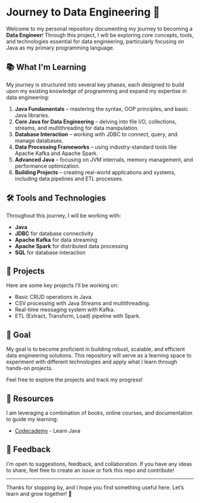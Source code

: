 # Journey to Data Engineering 🚀

Welcome to my personal repository documenting my journey to becoming a **Data Engineer**! Through this project, I will be exploring core concepts, tools, and technologies essential for data engineering, particularly focusing on Java as my primary programming language.

## 📚 What I'm Learning

My journey is structured into several key phases, each designed to build upon my existing knowledge of programming and expand my expertise in data engineering:

1. **Java Fundamentals** – mastering the syntax, OOP principles, and basic Java libraries.
2. **Core Java for Data Engineering** – delving into file I/O, collections, streams, and multithreading for data manipulation.
3. **Database Interaction** – working with JDBC to connect, query, and manage databases.
4. **Data Processing Frameworks** – using industry-standard tools like Apache Kafka and Apache Spark.
5. **Advanced Java** – focusing on JVM internals, memory management, and performance optimization.
6. **Building Projects** – creating real-world applications and systems, including data pipelines and ETL processes.

## 🛠 Tools and Technologies

Throughout this journey, I will be working with:

- **Java**
- **JDBC** for database connectivity
- **Apache Kafka** for data streaming
- **Apache Spark** for distributed data processing
- **SQL** for database interaction

## 📝 Projects

Here are some key projects I’ll be working on:

- Basic CRUD operations in Java.
- CSV processing with Java Streams and multithreading.
- Real-time messaging system with Kafka.
- ETL (Extract, Transform, Load) pipeline with Spark.

## 🎯 Goal

My goal is to become proficient in building robust, scalable, and efficient data engineering solutions. This repository will serve as a learning space to experiment with different technologies and apply what I learn through hands-on projects.

Feel free to explore the projects and track my progress!

## 📖 Resources

I am leveraging a combination of books, online courses, and documentation to guide my learning:

- [Codecademy](https://www.codecademy.com/courses/learn-java) - Learn Java

## 💬 Feedback

I'm open to suggestions, feedback, and collaboration. If you have any ideas to share, feel free to create an issue or fork this repo and contribute!

---

Thanks for stopping by, and I hope you find something useful here. Let’s learn and grow together! 🚀
